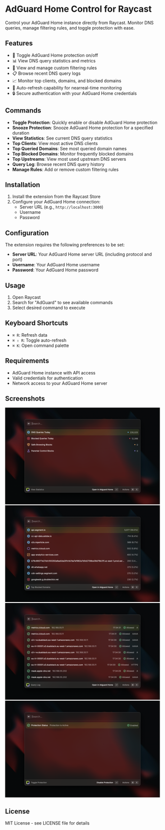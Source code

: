 # AdGuard Home Control for Raycast

Control your AdGuard Home instance directly from Raycast. Monitor DNS queries, manage filtering rules, and toggle protection with ease.

## Features

- 🔄 Toggle AdGuard Home protection on/off
- 📊 View DNS query statistics and metrics
- 📝 View and manage custom filtering rules
- 📋 Browse recent DNS query logs
- 📈 Monitor top clients, domains, and blocked domains
- 🔄 Auto-refresh capability for nearreal-time monitoring
- 🔒 Secure authentication with your AdGuard Home credentials

## Commands

- **Toggle Protection**: Quickly enable or disable AdGuard Home protection
- **Snooze Protection**: Snooze AdGuard Home protection for a specified duration
- **View Statistics**: See current DNS query statistics
- **Top Clients**: View most active DNS clients
- **Top Queried Domains**: See most queried domain names
- **Top Blocked Domains**: Monitor frequently blocked domains
- **Top Upstreams**: View most used upstream DNS servers
- **Query Log**: Browse recent DNS query history
- **Manage Rules**: Add or remove custom filtering rules

## Installation

1. Install the extension from the Raycast Store
2. Configure your AdGuard Home connection:
   - Server URL (e.g., `http://localhost:3000`)
   - Username
   - Password

## Configuration

The extension requires the following preferences to be set:

- **Server URL**: Your AdGuard Home server URL (including protocol and port)
- **Username**: Your AdGuard Home username
- **Password**: Your AdGuard Home password

## Usage

1. Open Raycast
2. Search for "AdGuard" to see available commands
3. Select desired command to execute

## Keyboard Shortcuts

- `⌘ R`: Refresh data
- `⌘ ⇧ R`: Toggle auto-refresh
- `⌘ K`: Open command palette

## Requirements

- AdGuard Home instance with API access
- Valid credentials for authentication
- Network access to your AdGuard Home server

## Screenshots

![Statistics](./images/adguard-home-view-statistics.png)
![Top Blocked](./images/adguard-home-top-blocked-domains.png)
![Query Log](./images/adguard-home-query-log.png)
![Toggle Protection](./images/adguard-home-toggle-protection.png)

## License

MIT License - see LICENSE file for details 
